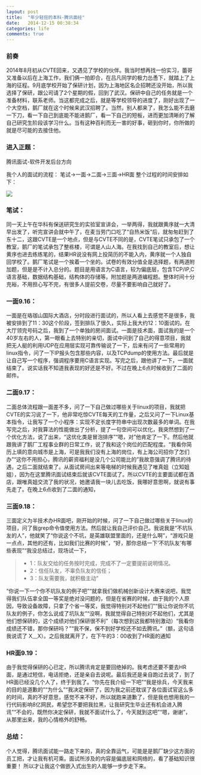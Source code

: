 ```yaml
---
layout: post
title:  "年少轻狂的本科-腾讯面经"
date:   2014-12-15 00:38:34
categories: life
comments: true
---
```

### 前奏
2014年8月初从CVTE回来，又遇见了学校的伙伴。我当时想再找一份实习，蕾哥又准备以后在上海工作，我们俩一拍即合，在吕凡同学的极力怂恿下，就踏上了上海的征程。9月底学校开始了保研计划，因为上海地区名企招聘还没开始，所以我选择了保研，跟公司请了2个星期的假，回到了武汉。保研中自己的任务就是一个准备材料，联系老师。当这都完成之后，就是等学校领导的进度了，刚好出现了一个大空档，鹅厂就在这个时候来武汉招聘了。当然，别人都来了，我怎么能不去磨一下刀，看一下自己到底能不能进鹅厂，看一下自己的短板，进而更加清晰的了解自己研究生阶段该学习什么。当有这种百利而无一害的好事，砸到你时，你所做的就是尽可能的去接住他。

### 进入正题：
腾讯面试-软件开发后台方向

我个人的面试的流程：
笔试->一面->二面->三面->HR面
整个过程的时间安排如下：

![](http://7sbqyv.com1.z0.glb.clouddn.com/Tencent.png)

### 笔试：
同一天上午在华科有保送研究生的实验室宣讲会，一举两得，我就跟黄序就一大清早出发了，听完宣讲会就中午了，在麦当劳门口吃了“自热米饭”后，就匆匆赶到了东十二，这跟CVTE是一个地点，但是与CVTE不同的是，CVTE笔试只承包了一个教室，鹅厂的笔试承包了整栋楼，可谓是人山人海。在我找到自己的教室后，想让黄序也进去练练笔的，结果HR说没有网上投简历的不能入内，黄序就一个人独自回学校了。鹅厂笔试是一个挨着一个坐的。试卷的有效分值全是选择题，有两道附加题，但是是不计入总分的。题目是用语言为C语言，较为偏底层，包含TCP/IP,C语言基础，数据结构基础，结构体的存储等。附加题是两道编程题。整体时间十分充裕，不用担心写不完，有很多人提前交卷，尽量不要影响自己就好了。


### 一面9.16：
一面是在珞珈山国际大酒店，分时段进行面试的，所以人看上去感觉不是很多，我被安排到了11：30这个阶段，签到排队了很久，实际上我大约12：10面试的。在大厅领完号码之后，我到了一个单独的房间面试。一面是技术面，面试我的是一个40岁左右的人，第一眼看上去特别的亲切，面试中问到了自己的得意项目，我就把无人艇的利用UDP在应用层实现可靠传输说了一下，后来有问了一些常用的linux指令，问了一下IP报头包含那些内容，以及TCPdump的使用方法。最后就是让自己写一个程序，强调程序要用C语言实现。写完之后，跟他讲了一下，一面就结束了。说实话我不知道我表现的好还是不好。不过在晚上6点时候收到了二面的邮件。

### 二面9.17：
二面总体流程跟一面差不多，问了一下自己做过哪些关于linux的项目，我就把CVTE的实习说了一下，他非常吃惊CVTE每天的工作量，之后又问了一下Linux基本指令，让我写了一个小程序：实现不定长度字符串中出现次数最多的单词。在我写完之后，对我算法的性能做出了分析，提了一句空间可以优化，我突然想到了一个优化方法，说了出来，“这优化类是冒泡排序”“嗯，对”他肯定了一下。然后他就跟我讲了鹅厂工程事业群的日常工作，说了我和这个岗位的匹配程度。“我看你简历上填的意向城市是上海，可是我我们没有上海的岗位，有上海公司招你了怎们办”“这你不用担心，腾讯的薪资福利是没几个公司能比的”我故意强调了腾讯的待遇，之后二面就结束了。从面试房间出来等电梯的时候我遇见了唯真姐（立知姐姐），因为在这里腾讯面试结束后就该CVTE面试了。所以CVTE的主要面试都在酒店，跟唯真姐交流了我的状况，她邀请我一块儿去吃饭，我哪好意思啊，就说有事先走了。在晚上6点收到了二面的通知，

### 三面9.18：
三面定义为半技术办HR面吧，刚开始的时候，问了一下自己做过哪些关于linux的项目，问了我grep命令值使用方法。然后就让我自己评价自己。我说我是“不坑队友的人”，他就笑了“你说这个不坑，是英雄联盟里面的，还是什么啊”，“游戏只是一点点，其他的还有，比如我们比赛的时候”，“好，那你总结一下‘不坑队友’有哪些表现”“我没总结过，现场试一下，

>* 1：队友交给的任务按时完成，完成不了一定要提前说明情况。
>* 2：信任队友，不辜负队友的信任；
>* 3：队友需要我，就积极主动”

“你说一下一个你不坑队友的例子吧”“就拿我们做机械创新设计大赛来说吧，我觉得我们队伍拿全国一等奖是绝对没问题的，但是在省赛的时候，由于我的个人原因，导致设备故障，只拿了个省一等奖，我觉得特别对不起他们”“我让你说你不坑队友的例子，你怎么说成了坑队友”“没啊，我就觉得自己特别对不起他们，尤其是他们想保研的，这个成绩对他们保研很不利”（每次想到这我都特别激动）“我看你成绩还不错，那你保研吗？”“我不保，保不到好学校还不如去腾讯。”（额，这句话我说谎了 X﹏X）。之后我就离开了，在下午的3：00收到了HR面的通知

### HR面9.19： 
由于我觉得保研的心已定，所以腾讯肯定是要回绝掉的。我考虑还要不要去HR面，是通过短信，电话拒绝，还是亲自去说呢。最后我还是亲自跑过去说了，到了HR面已经没几个人了，终于到我了。“你先在我介绍一下吧”“我是徐兵，今天我来的目的是道歉的”“为什么”“我决定保研了，因为我之前还耽误了各位面试官这么多的时间，真的不好意思，感觉不来不好，所以就跑来道歉了，但是我也想用我的一行代码影响8亿网民，希望您不要把我拉黑，让我研究生毕业还有机会进入腾讯”“不会的，既然你决定保研，我就不面试什么了，今天就到这吧”“嗯，谢谢”，从那里出来，我的心情格外的舒畅。


### 总结：

个人觉得，腾讯面试能一路走下来的，真的全靠运气，可能是是鹅厂缺少这方面的员工把，才让我有机可乘。面试所涉及的内容是偏底层和网络的，看了基础知识很重要！
所以才让我这个做嵌入式出生的人能够一步步走下来。